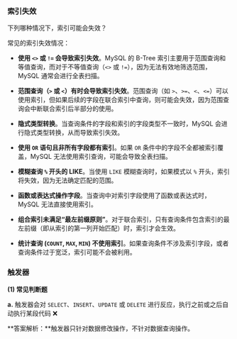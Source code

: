 ### 索引失效

下列哪种情况下，索引可能会失效？

常见的索引失效情况：

- **使用 `<>` 或 `!=` 会导致索引失效**。MySQL 的 B-Tree 索引主要用于范围查询和等值查询，而对于不等值查询（`<>` 或 `!=`），因为无法有效地筛选范围，MySQL 通常会进行全表扫描。
- **范围查询（`>` 或 `<`）有时会导致索引失效**。范围查询（如 `>`、`>=`、`<`、`<=`）可以使用索引，但如果后续的字段在联合索引中查询，则可能会失效，因为范围查询会中断联合索引后半部分的使用。

- **隐式类型转换**。当查询条件的字段和索引的字段类型不一致时，MySQL 会进行隐式类型转换，从而导致索引失效。

- **使用 `OR` 语句且非所有字段都有索引**。如果 `OR` 条件中的字段不全都被索引覆盖，MySQL 无法使用索引查询，可能会导致全表扫描。
- **模糊查询 `%` 开头的 LIKE**。当使用 `LIKE` 模糊查询时，如果模式以 `%` 开头，索引将失效，因为无法确定匹配的范围。
- **函数或表达式操作字段**。当查询中对索引字段使用了函数或表达式时，MySQL 无法直接使用索引。
- **组合索引未满足“最左前缀原则”**。对于联合索引，只有查询条件包含索引的最左前缀（即从索引的第一列开始匹配）时，索引才会生效。
- **统计查询 (`COUNT`, `MAX`, `MIN`) 不使用索引**。如果查询条件不涉及索引字段，或者查询条件过于宽泛，索引可能不会被利用。





### 触发器

**(1) 常见判断题**

**a.** 触发器会对 `SELECT`、`INSERT`、`UPDATE` 或 `DELETE` 进行反应，执行之前或之后自动执行某段代码  ❌

**答案解析：**触发器只针对数据修改操作，不针对数据查询操作。